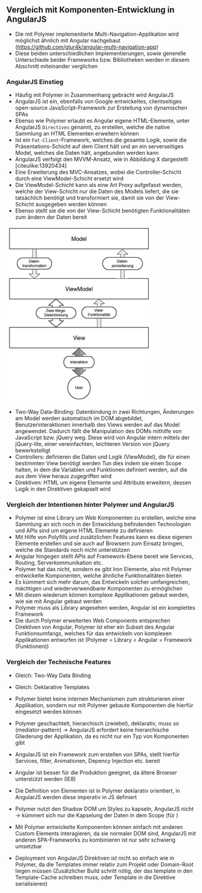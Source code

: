 ## Vergleich mit Komponenten-Entwicklung in AngularJS

- Die mit Polymer implementierte Multi-Navigation-Applikation wird möglichst ähnlich mit Angular nachgebaut (https://github.com/glur4k/angular-multi-navigation-app)
- Diese beiden unterschiedlichen Implementierungen, sowie generelle Unterschiede beider Frameworks bzw. Bibliotheken werden in diesem Abschnitt miteinander verglichen


### AngularJS Einstieg

- Häufig mit Polymer in Zusammenhang gebracht wird AngularJS
- AngularJS ist ein, ebenfalls von Google entwickeltes, clientseitiges open-source JavaScript-Framework zur Erstellung von dynamischen SPAs
- Ebenso wie Polymer erlaubt es Angular eigene HTML-Elemente, unter AngularJS `Directives` genannt, zu erstellen, welche die native Sammlung an HTML Elementen erweitern können
- Ist ein `Fat-Client`-Framework, welches die gesamte Logik, sowie die Präsentations-Schicht auf dem Client hält und an ein serverseitiges Model, welches die Daten hält, angebunden werden kann
- AngularJS verfolgt den MVVM-Ansatz, wie in Abbildung X dargestellt [citeulike:13920434]
- Eine Erweiterung des MVC-Ansatzes, wobei die Controller-Schicht durch eine ViewModel-Schicht ersetzt wird
- Die ViewModel-Schicht kann als eine Art Proxy aufgefasst werden, welche der View-Schicht nur die Daten des Models liefert, die sie tatsächlich benötigt und transformiert sie, damit sie von der View-Schicht ausgegeben werden können
- Ebenso stellt sie die von der View-Schicht benötigten Funktionalitäten zum ändern der Daten bereit

![Bild: Model-View-ViewModel Darstellung](images/1-model-view-viewmodel.png "Model-View-ViewModel Darstellung")

- Two-Way Data-Binding: Datenbindung in zwei Richtungen, Änderungen am Model werden automatisch im DOM abgebildet, Benutzerinteraktionen innerhalb des Views werden auf das Model angewendet. Dadurch fällt die Manipulation des DOMs mithilfe von JavaScript bzw. jQuery weg. Diese wird von Angular intern mittels der jQuery-lite, einer vereinfachten, leichteren Version von jQuery bewerkstelligt
- Controllers: definieren die Daten und Logik (ViewModel), die für einen bestimmten View benötigt werden Tun dies indem sie einen Scope halten, in dem die Variablen und Funktionen definiert werden, auf die aus dem View heraus zugegriffen wird
- Direktiven: HTML um eigene Elemente und Attribute erweitern, dessen Logik in den Direktiven gekapselt wird


### Vergleich der Intentionen hinter Polymer und AngularJS

- Polymer ist eine Library um Web Komponenten zu erstellen, welche eine Sammlung an sich noch in der Entwicklung befindenden Technologien und APIs sind um eigene HTML Elemente zu definieren
- Mit Hilfe von Polyfills und zusätzlichen Features kann es diese eigenen Elemente erstellen und sie auch auf Browsern zum Einsatz bringen, welche die Standards noch nicht unterstützen
- Angular hingegen stellt APIs auf Framework-Ebene bereit wie Services, Routing, Serverkommunikation etc.
- Polymer hat das nicht, sondern es gibt Iron Elemente, also mit Polymer entwickelte Komponenten, welche ähnliche Funktionalitäten bieten
- Es kümmert sich mehr darum, das Entwickeln solcher umfangreichen, mächtigen und wiederverwendbarer Komponenten zu ermöglichen
- Mit diesen wiederum können komplexe Applikationen gebaut werden, wie sie mit Angular gebaut werden
- Polymer muss als Library angesehen werden, Angular ist ein komplettes Framework
- Die durch Polymer erweiterten Web Components entsprechen Direktiven von Angular, Polymer ist eher ein Subset des Angular Funktionsumfangs, welches für das entwickeln von komplexen Applikationen entworfen ist (Polymer = Library < Angular = Framework (Funktionen))


### Vergleich der Technische Features

- Gleich: Two-Way Data Binding
- Gleich: Deklarative Templates

- Polymer bietet keine internen Mechanismen zum strukturieren einer Applikation, sondern nur mit Polymer gebaute Komponenten die hierfür eingesetzt werden können
- Polymer geschachtelt, hierarchisch (zwiebel), deklarativ, muss so (mediator-pattern) -> AngularJS erfordert keine hierarchische Gliederung der Applikation, da es nicht nur ein Typ von Komponenten gibt
- AngularJS ist ein Framework zum erstellen von SPAs, stellt hierfür Services, filter, Animationen, Depency Injection etc. bereit
- Angular ist besser für die Produktion geeignet, da ältere Browser unterstützt werden (IE8)
- Die Definition von Elementen ist in Polymer deklarativ orientiert, in AngularJS werden diese imperativ in JS definiert
- Polymer nutzt den Shadow DOM um Styles zu kapseln, AngularJS nicht -> kümmert sich nur die Kapselung der Daten in dem Scope (für )
- Mit Polymer entwickelte Komponenten können einfach mit anderen Custom Elements interagieren, da sie normaler DOM sind, AngularJS mit anderen SPA-Frameworks zu kombinieren ist nur sehr schwierig umsetzbar
- Deployment von AngularJS Direktiven ist nicht so einfach wie in Polymer, da die Templates immer relativ zum Projekt oder Domain-Root liegen müssen (Zusätzlicher Build schritt nötig, der das template in den Template-Cache schreiben muss, oder Template in die Direktive serialisieren)

